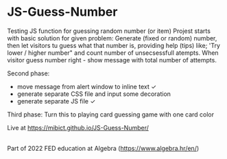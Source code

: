 # JS-Guess-Number
Testing JS function for guessing random number (or item)
Projest starts with basic solution for given problem:
Generate (fixed or random) number, then let visitors tu guess what that number is, 
providing help (tips) like; 'Try lower / higher number" and count number of unsecsessfull atempts. 
When visitor guess number right - show message with total number of attempts.

Second phase:
- move message from alert window to inline text &#10003;
- generate separate CSS file and input some decoration
- generate separate JS file &#10003;

Third phase:
Turn this to playing card guessing game with one card color


Live at https://mibict.github.io/JS-Guess-Number/ <br><br>


Part of 2022 FED education at Algebra (https://www.algebra.hr/en/)
